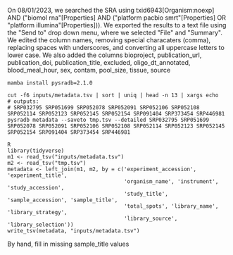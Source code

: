On 08/01/2023, we searched the SRA using txid6943[Organism:noexp] AND ("biomol rna"[Properties] AND ("platform pacbio smrt"[Properties] OR "platform illumina"[Properties])). 
We exported the results to a text file using the "Send to" drop down menu, where we selected "File" and "Summary".
We edited the column names, removing special characaters (comma), replacing spaces with underscores, and converting all uppercase letters to lower case.
We also added the columns bioproject, publication_url, publication_doi, publication_title, excluded, oligo_dt_annotated, blood_meal_hour, sex, contam, pool_size, tissue, source

```
mamba install pysradb=2.1.0

cut -f6 inputs/metadata.tsv | sort | uniq | head -n 13 | xargs echo
# outputs: 
# SRP032795 SRP051699 SRP052078 SRP052091 SRP052106 SRP052108 SRP052114 SRP052123 SRP052145 SRP052154 SRP091404 SRP373454 SRP446981
pysradb metadata --saveto tmp.tsv --detailed SRP032795 SRP051699 SRP052078 SRP052091 SRP052106 SRP052108 SRP052114 SRP052123 SRP052145 SRP052154 SRP091404 SRP373454 SRP446981
```

```
R
library(tidyverse)
m1 <- read_tsv("inputs/metadata.tsv")
m2 <- read_tsv("tmp.tsv")
metadata <- left_join(m1, m2, by = c('experiment_accession', 'experiment_title', 
                                     'organism_name', 'instrument', 'study_accession', 
                                     'study_title', 'sample_accession', 'sample_title',
                                     'total_spots', 'library_name', 'library_strategy', 
                                     'library_source', 'library_selection'))
write_tsv(metadata, "inputs/metadata.tsv")
```

By hand, fill in missing sample_title values
